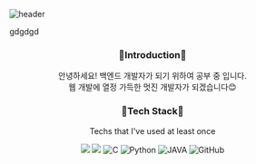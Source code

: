 ![header](https://capsule-render.vercel.app/api?type=slice&color=FFCCE5&height=300&section=header&text=Hello&desc=I'm%20Se%20Yoon&&fontAlignY=30&fontAlign=65&descAlignY=45&descAlign=73&fontSize=90&rotate=20&fontColor=FFFFFF)
<p align="left"> gdgdgd</p?>

<h3 align="center">💚Introduction💚</h3>
<p align="center"> 안녕하세요! 백엔드 개발자가 되기 위하여 공부 중 입니다.<br/>웹 개발에 열정 가득한  멋진 개발자가 되겠습니다😊</p>
<h3 align="center">💛Tech Stack💛</h3>

<p align="center"> Techs that I've used at least once </p>

<p align="center">
<img src="https://img.shields.io/badge/Android-3DDC84?style=for-the-badge&logo=Android&logoColor=white"/></a> 
<img src="https://img.shields.io/badge/c++-00599C?style=for-the-badge&logo=c%2B%2B&logoColor=white"/></a>
<img alt="C" src ="https://img.shields.io/badge/C-A8B9CC?&style=for-the-badge&logo=C&logoColor=white"/></a>
<img alt="Python" src ="https://img.shields.io/badge/Python-3766AB?&style=for-the-badge&logo=Python&logoColor=white"/></a>
<img alt="JAVA" src ="https://img.shields.io/badge/Java-007396?&style=for-the-badge&logo=Java&logoColor=white"/></a>
<img alt="GitHub" src ="https://img.shields.io/badge/GitHub-181717?&style=for-the-badge&logo=GitHub&logoColor=white"/></a></p>





